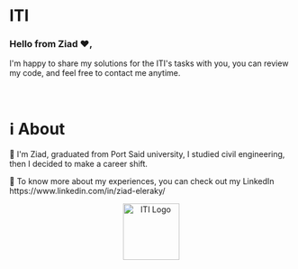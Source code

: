 # ITI   
      
<h3>Hello from Ziad ❤️,</h3>
 
I'm happy to share my solutions for the ITI's tasks with you, you can review my code, and feel free to contact me anytime.

<br>

<h1>ℹ️ About</h1>
<p>📌 I'm Ziad, graduated from Port Said university, I studied civil engineering, then I decided to make a career shift.</p>
<p>📌 To know more about my experiences, you can check out my LinkedIn https://www.linkedin.com/in/ziad-eleraky/</p>


<div align="center"><img src="https://www.iti.gov.eg/assets/images/iti-logo.png" alt="ITI Logo" width="100" /></div>

